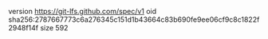 version https://git-lfs.github.com/spec/v1
oid sha256:2787667773c6a276345c151d1b43664c83b690fe9ee06cf9c8c1822f2948f14f
size 592
